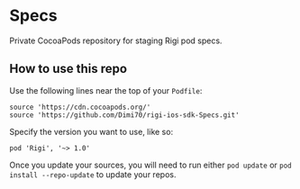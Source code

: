 # Specs
Private CocoaPods repository for staging Rigi pod specs.

## How to use this repo

Use the following lines near the top of your `Podfile`:

```
source 'https://cdn.cocoapods.org/'
source 'https://github.com/Dimi70/rigi-ios-sdk-Specs.git'
```

Specify the version you want to use, like so:

```
pod 'Rigi', '~> 1.0'
```

Once you update your sources, you will need to run either `pod update` or `pod install --repo-update` to update your repos.
